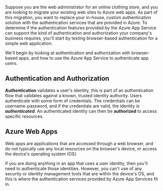 Suppose you are the web administrator for an online clothing store, and you are looking to migrate your existing web sites to Azure web apps. As part of this migration, you want to replace your in-house, custom authentication solution with the authentication services that are provided in Azure. To determine if the authentication features provided by the Azure App Service can support the kind of authentication and authorization your company's business requires, you'll start by testing browser-based authentication for a simple web application. 

We'll begin by looking at authentication and authorization with browser-based apps, and how to use the Azure App Service to authenticate app users.

## Authentication and Authorization

**Authentication** validates a user's identity, this is part of an authentication flow that validates against a known, trusted identity authority. Users authenticate with some form of credentials. The credentials can be username-password, and if the credentials are valid, the identity is ***authenticated***. An authenticated identity can then be **authorized** to access specific resources.

## Azure Web Apps

Web apps are applications that are accessed through a web browser, and do not typically use any local resources on the browser's device, or access the device's operating system (OS).

If you are doing anything in an app that uses a user identity, then you'll need to authenticate those identities. However, you can't use of any security or identity management tools that are within the device's OS, and this is where the authentication services provided by Azure App Services fit in.